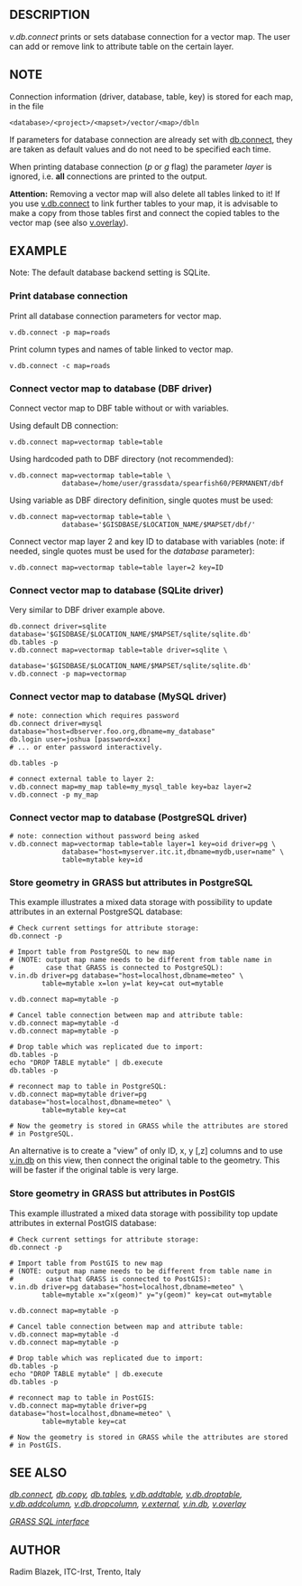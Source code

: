## DESCRIPTION

*v.db.connect* prints or sets database connection for a vector map. The
user can add or remove link to attribute table on the certain layer.

## NOTE

Connection information (driver, database, table, key) is stored for each
map, in the file

```shell
<database>/<project>/<mapset>/vector/<map>/dbln
```

If parameters for database connection are already set with
[db.connect](db.connect.md), they are taken as default values and do not
need to be specified each time.

When printing database connection (*p* or *g* flag) the parameter
*layer* is ignored, i.e. **all** connections are printed to the output.

**Attention:** Removing a vector map will also delete all tables linked
to it! If you use [v.db.connect](db.connect.md) to link further tables
to your map, it is advisable to make a copy from those tables first and
connect the copied tables to the vector map (see also
[v.overlay](v.overlay.md)).

## EXAMPLE

Note: The default database backend setting is SQLite.

### Print database connection

Print all database connection parameters for vector map.

```shell
v.db.connect -p map=roads
```

Print column types and names of table linked to vector map.

```shell
v.db.connect -c map=roads
```

### Connect vector map to database (DBF driver)

Connect vector map to DBF table without or with variables.  

Using default DB connection:

```shell
v.db.connect map=vectormap table=table
```

Using hardcoded path to DBF directory (not recommended):  

```shell
v.db.connect map=vectormap table=table \
             database=/home/user/grassdata/spearfish60/PERMANENT/dbf
```

Using variable as DBF directory definition, single quotes must be
used:  

```shell
v.db.connect map=vectormap table=table \
             database='$GISDBASE/$LOCATION_NAME/$MAPSET/dbf/'
```

Connect vector map layer 2 and key ID to database with variables (note:
if needed, single quotes must be used for the *database* parameter):

```shell
v.db.connect map=vectormap table=table layer=2 key=ID
```

### Connect vector map to database (SQLite driver)

Very similar to DBF driver example above.

```shell
db.connect driver=sqlite database='$GISDBASE/$LOCATION_NAME/$MAPSET/sqlite/sqlite.db'
db.tables -p
v.db.connect map=vectormap table=table driver=sqlite \
             database='$GISDBASE/$LOCATION_NAME/$MAPSET/sqlite/sqlite.db'
v.db.connect -p map=vectormap
```

### Connect vector map to database (MySQL driver)

```shell
# note: connection which requires password
db.connect driver=mysql database="host=dbserver.foo.org,dbname=my_database"
db.login user=joshua [password=xxx]
# ... or enter password interactively.

db.tables -p

# connect external table to layer 2:
v.db.connect map=my_map table=my_mysql_table key=baz layer=2
v.db.connect -p my_map
```

### Connect vector map to database (PostgreSQL driver)

```shell
# note: connection without password being asked
v.db.connect map=vectormap table=table layer=1 key=oid driver=pg \
             database="host=myserver.itc.it,dbname=mydb,user=name" \
             table=mytable key=id
```

### Store geometry in GRASS but attributes in PostgreSQL

This example illustrates a mixed data storage with possibility to update
attributes in an external PostgreSQL database:

```shell
# Check current settings for attribute storage:
db.connect -p

# Import table from PostgreSQL to new map
# (NOTE: output map name needs to be different from table name in
#        case that GRASS is connected to PostgreSQL):
v.in.db driver=pg database="host=localhost,dbname=meteo" \
        table=mytable x=lon y=lat key=cat out=mytable

v.db.connect map=mytable -p

# Cancel table connection between map and attribute table:
v.db.connect map=mytable -d
v.db.connect map=mytable -p

# Drop table which was replicated due to import:
db.tables -p
echo "DROP TABLE mytable" | db.execute
db.tables -p

# reconnect map to table in PostgreSQL:
v.db.connect map=mytable driver=pg database="host=localhost,dbname=meteo" \
        table=mytable key=cat

# Now the geometry is stored in GRASS while the attributes are stored
# in PostgreSQL.
```

An alternative is to create a "view" of only ID, x, y \[,z\] columns and
to use [v.in.db](v.in.db.md) on this view, then connect the original
table to the geometry. This will be faster if the original table is very
large.

### Store geometry in GRASS but attributes in PostGIS

This example illustrated a mixed data storage with possibility top
update attributes in external PostGIS database:

```shell
# Check current settings for attribute storage:
db.connect -p

# Import table from PostGIS to new map
# (NOTE: output map name needs to be different from table name in
#        case that GRASS is connected to PostGIS):
v.in.db driver=pg database="host=localhost,dbname=meteo" \
        table=mytable x="x(geom)" y="y(geom)" key=cat out=mytable

v.db.connect map=mytable -p

# Cancel table connection between map and attribute table:
v.db.connect map=mytable -d
v.db.connect map=mytable -p

# Drop table which was replicated due to import:
db.tables -p
echo "DROP TABLE mytable" | db.execute
db.tables -p

# reconnect map to table in PostGIS:
v.db.connect map=mytable driver=pg database="host=localhost,dbname=meteo" \
        table=mytable key=cat

# Now the geometry is stored in GRASS while the attributes are stored
# in PostGIS.
```

## SEE ALSO

*[db.connect](db.connect.md), [db.copy](db.copy.md),
[db.tables](db.tables.md), [v.db.addtable](v.db.addtable.md),
[v.db.droptable](v.db.droptable.md),
[v.db.addcolumn](v.db.addcolumn.md),
[v.db.dropcolumn](v.db.dropcolumn.md), [v.external](v.external.md),
[v.in.db](v.in.db.md), [v.overlay](v.overlay.md)*

*[GRASS SQL interface](sql.md)*

## AUTHOR

Radim Blazek, ITC-Irst, Trento, Italy
